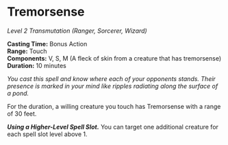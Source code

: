# Tremorsense
*Level 2 Transmutation (Ranger, Sorcerer, Wizard)*

**Casting Time:** Bonus Action  
**Range:** Touch  
**Components:** V, S, M (A fleck of skin from a creature that has tremorsense)  
**Duration:** 10 minutes

*You cast this spell and know where each of your opponents stands. Their presence is marked in your mind like ripples radiating along the surface of a pond.*

For the duration, a willing creature you touch has Tremorsense with a range of 30 feet.

***Using a Higher-Level Spell Slot.*** You can target one additional creature for each spell slot level above 1.